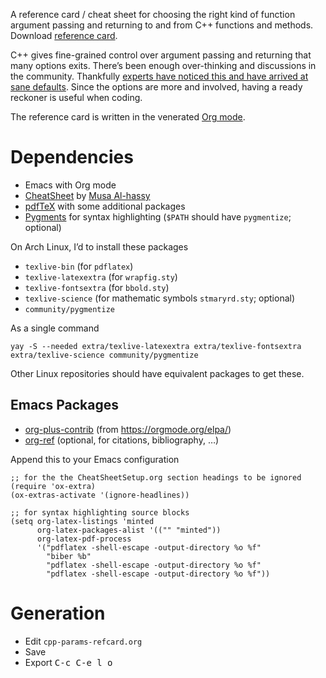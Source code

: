 A reference card / cheat sheet for choosing the right kind of function argument passing and returning to and from C++ functions and methods.  Download [reference card][card].

C++ gives fine-grained control over argument passing and returning that many options exits.  There’s been enough over-thinking and discussions in the community.  Thankfully [experts have noticed this and have arrived at sane defaults](https://github.com/CppCon/CppCon2014/blob/master/Presentations/Back%20to%20the%20Basics!%20Essentials%20of%20Modern%20C%2B%2B%20Style/Back%20to%20the%20Basics!%20Essentials%20of%20Modern%20C%2B%2B%20Style%20-%20Herb%20Sutter%20-%20CppCon%202014.pdf).  Since the options are more and involved, having a ready reckoner is useful when coding.

The reference card is written in the venerated [Org mode][].

# Dependencies

* Emacs with Org mode
* [CheatSheet][] by [Musa Al-hassy][]
* [pdfTeX][] with some additional packages
* [Pygments][] for syntax highlighting (`$PATH` should have `pygmentize`; optional)

On Arch Linux, I’d to install these packages

* `texlive-bin` (for `pdflatex`)
* `texlive-latexextra` (for `wrapfig.sty`)
* `texlive-fontsextra` (for `bbold.sty`)
* `texlive-science` (for mathematic symbols `stmaryrd.sty`; optional)
* `community/pygmentize`

As a single command

``` shell
yay -S --needed extra/texlive-latexextra extra/texlive-fontsextra extra/texlive-science community/pygmentize
```

Other Linux repositories should have equivalent packages to get these.

## Emacs Packages

* [org-plus-contrib][] (from https://orgmode.org/elpa/)
* [org-ref][] (optional, for citations, bibliography, …)

[card]: https://github.com/legends2k/cpp-params-refcard/releases
[CheatSheet]: https://github.com/alhassy/CheatSheet
[pdfTeX]: http://www.tug.org/applications/pdftex/
[Org mode]: https://orgmode.org/
[org-plus-contrib]: https://orgmode.org/worg/org-contrib/
[org-ref]: https://github.com/jkitchin/org-ref
[pygments]: https://pygments.org/
[Musa Al-hassy]: http://www.cas.mcmaster.ca/~alhassm/

Append this to your Emacs configuration

``` elisp
;; for the the CheatSheetSetup.org section headings to be ignored
(require 'ox-extra)
(ox-extras-activate '(ignore-headlines))

;; for syntax highlighting source blocks
(setq org-latex-listings 'minted
      org-latex-packages-alist '(("" "minted"))
      org-latex-pdf-process
      '("pdflatex -shell-escape -output-directory %o %f"
        "biber %b"
        "pdflatex -shell-escape -output-directory %o %f"
        "pdflatex -shell-escape -output-directory %o %f"))
```

# Generation

* Edit `cpp-params-refcard.org`
* Save
* Export <kbd>C-c C-e l o</kbd>
